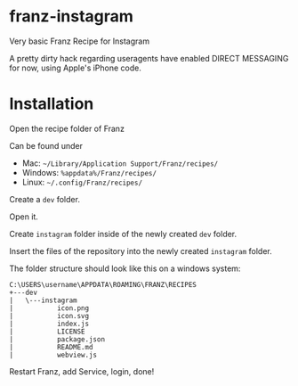 # franz-instagram
Very basic Franz Recipe for Instagram

A pretty dirty hack regarding useragents have enabled DIRECT MESSAGING for now, using Apple's iPhone code.

# Installation
Open the recipe folder of Franz

Can be found under

* Mac: `~/Library/Application Support/Franz/recipes/`
* Windows: `%appdata%/Franz/recipes/`
* Linux: `~/.config/Franz/recipes/`

Create a `dev` folder.

Open it.

Create `instagram` folder inside of the newly created `dev` folder.

Insert the files of the repository into the newly created `instagram` folder.

The folder structure should look like this on a windows system:

```
C:\USERS\username\APPDATA\ROAMING\FRANZ\RECIPES
+---dev
|   \---instagram
|           icon.png
|           icon.svg
|           index.js
|           LICENSE
|           package.json
|           README.md
|           webview.js
```

Restart Franz, add Service, login, done!
